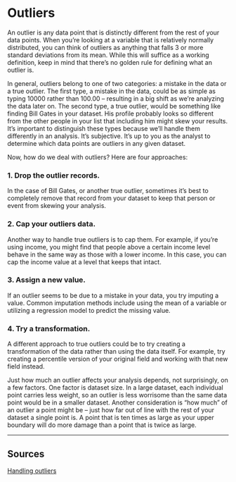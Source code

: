 # Outliers

An outlier is any data point that is distinctly different from the rest of your data points. When you’re looking at a variable that is relatively normally distributed, you can think of outliers as anything that falls 3 or more standard deviations from its mean. While this will suffice as a working definition, keep in mind that there’s no golden rule for defining what an outlier is.

In general, outliers belong to one of two categories: a mistake in the data or a true outlier. The first type, a mistake in the data, could be as simple as typing 10000 rather than 100.00 – resulting in a big shift as we’re analyzing the data later on. The second type, a true outlier, would be something like finding Bill Gates in your dataset. His profile probably looks so different from the other people in your list that including him might skew your results. It’s important to distinguish these types because we’ll handle them differently in an analysis. It’s subjective. It’s up to you as the analyst to determine which data points are outliers in any given dataset.

Now, how do we deal with outliers? Here are four approaches:

### 1. Drop the outlier records.

In the case of Bill Gates, or another true outlier, sometimes it’s best to completely remove that record from your dataset to keep that person or event from skewing your analysis.

### 2. Cap your outliers data.

Another way to handle true outliers is to cap them. For example, if you’re using income, you might find that people above a certain income level behave in the same way as those with a lower income. In this case, you can cap the income value at a level that keeps that intact.

### 3. Assign a new value.

If an outlier seems to be due to a mistake in your data, you try imputing a value. Common imputation methods include using the mean of a variable or utilizing a regression model to predict the missing value.

### 4. Try a transformation.

A different approach to true outliers could be to try creating a transformation of the data rather than using the data itself. For example, try creating a percentile version of your original field and working with that new field instead.

Just how much an outlier affects your analysis depends, not surprisingly, on a few factors. One factor is dataset size. In a large dataset, each individual point carries less weight, so an outlier is less worrisome than the same data point would be in a smaller dataset. Another consideration is “how much” of an outlier a point might be – just how far out of line with the rest of your dataset a single point is. A point that is ten times as large as your upper boundary will do more damage than a point that is twice as large.

---

## Sources
[Handling outliers](https://www.rapidinsightinc.com/handle-outliers/)

